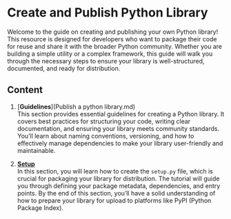 # Create and Publish Python Library

Welcome to the guide on creating and publishing your own Python library! This resource is designed for developers who want to package their code for reuse and share it with the broader Python community. Whether you are building a simple utility or a complex framework, this guide will walk you through the necessary steps to ensure your library is well-structured, documented, and ready for distribution.

## Content

1. [**Guidelines**](Publish a python library.md)  
   This section provides essential guidelines for creating a Python library. It covers best practices for structuring your code, writing clear documentation, and ensuring your library meets community standards. You’ll learn about naming conventions, versioning, and how to effectively manage dependencies to make your library user-friendly and maintainable.

2. [**Setup**](setup.py)  
   In this section, you will learn how to create the `setup.py` file, which is crucial for packaging your library for distribution. The tutorial will guide you through defining your package metadata, dependencies, and entry points. By the end of this section, you’ll have a solid understanding of how to prepare your library for upload to platforms like PyPI (Python Package Index).
